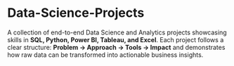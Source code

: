 # Data-Science-Projects
A collection of end-to-end Data Science and Analytics projects showcasing skills in **SQL, Python, Power BI, Tableau, and Excel**.   Each project follows a clear structure: **Problem → Approach → Tools → Impact** and demonstrates how raw data can be transformed into actionable business insights.
